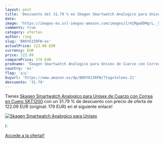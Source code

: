 ```yaml
---
layout: post
title: 'Descuento del 31.79 % en Skagen Smartwatch Analogico para Unisex '
date: 
image: 'https://images-eu.ssl-images-amazon.com/images/I/41MgwDDMgrL._SL200_.jpg'
comments: true
category: ofertas
author: ring
slug: 'B06Y615RFW-es'
actualPrice: 122.09 EUR
currency: EUR
price: 122.09
comparePrice: 179 EUR
prodname: 'Skagen Smartwatch Analogico para Unisex de Cuarzo con Correa en Cuero SKT1200'
country: 'es'
flag: '🇪🇸'
buyurl: 'https://www.amazon.es/dp/B06Y615RFW/?tag=tolees-21'
descuento: '31.79'
---
```


Tienes [Skagen Smartwatch Analogico para Unisex de Cuarzo con Correa en Cuero SKT1200](https://www.amazon.es/dp/B06Y615RFW/?tag=tolees-21) con un 31.79 % de descuento con precio de oferta de 122.09 EUR (original: 179 EUR) en el siguiente enlace!

[![Skagen Smartwatch Analogico para Unisex ](https://images-eu.ssl-images-amazon.com/images/I/41MgwDDMgrL._SL200_.jpg)](https://www.amazon.es/dp/B06Y615RFW/?tag=tolees-21)

ℹ️:


[Accede a la oferta!!](https://www.amazon.es/dp/B06Y615RFW/?tag=tolees-21)
